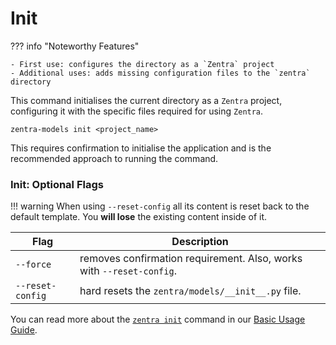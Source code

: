 # Init

??? info "Noteworthy Features"

    - First use: configures the directory as a `Zentra` project
    - Additional uses: adds missing configuration files to the `zentra` directory

This command initialises the current directory as a `Zentra` project, configuring it with the specific files required for using `Zentra`.

```shell title=""
zentra-models init <project_name>
```

This requires confirmation to initialise the application and is the recommended approach to running the command.

### Init: Optional Flags

!!! warning
    When using `--reset-config` all its content is reset back to the default template. You __will lose__ the existing content inside of it.

| Flag             | Description |
|------------------|-------------|
|`--force`         | removes confirmation requirement. Also, works with `--reset-config`. |
| `--reset-config` | hard resets the `zentra/models/__init__.py` file. |

You can read more about the [`zentra init`](#zentra-init) command in our [Basic Usage Guide](basic_usage.md#creating-a-project).